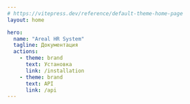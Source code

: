```yaml
---
# https://vitepress.dev/reference/default-theme-home-page
layout: home

hero:
  name: "Areal HR System"
  tagline: Документация
  actions:
    - theme: brand
      text: Установка
      link: /installation
    - theme: brand
      text: API
      link: /api
---
```


